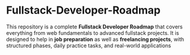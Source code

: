 # Fullstack-Developer-Roadmap
This repository is a complete **Fullstack Developer Roadmap** that covers everything from web fundamentals to advanced fullstack projects.   It is designed to help in **job preparation** as well as **freelancing projects**, with structured phases, daily practice tasks, and real-world applications
